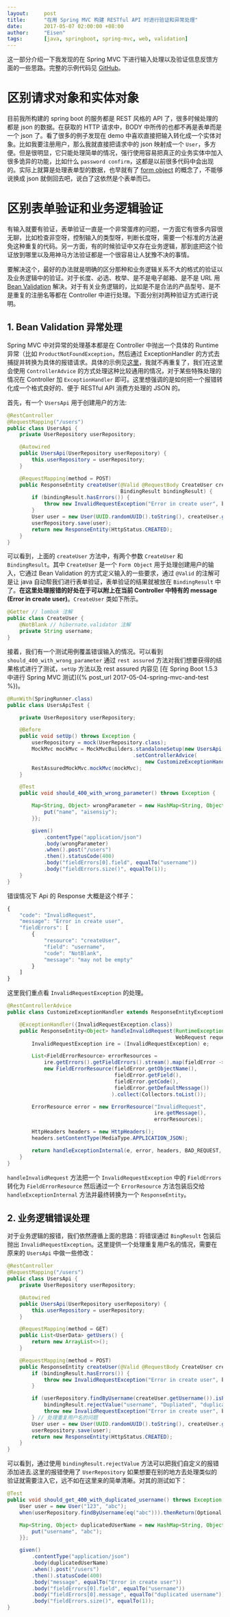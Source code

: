 ```yaml
---
layout:     post
title:      "在用 Spring MVC 构建 RESTful API 时进行验证和异常处理"
date:       2017-05-07 02:00:00 +08:00
author:     "Eisen"
tags:       [java, springboot, spring-mvc, web, validation]
---
```


这一部分介绍一下我发现的在 Spring MVC 下进行输入处理以及验证信息反馈方面的一些思路。完整的示例代码见 [GitHub](https://github.com/aisensiy/demo-for-springmvc-and-mybatis)。

# 区别请求对象和实体对象

目前我所构建的 spring boot 的服务都是 REST 风格的 API 了，很多时候处理的都是 json 的数据。在获取的 HTTP 请求中，BODY 中所传的也都不再是表单而是一个 json 了。看了很多的例子发现在 demo 中喜欢直接把输入转化成一个实体对象。比如我要注册用户，那么我就直接把请求中的 json 映射成一个 `User`，多方便。但是很明显，它只能处理简单的情况，强行使用容易把真正的业务实体中加入很多诡异的功能，比如什么 `password confirm`，这都是以前很多代码中会出现的。实际上就算是处理表单型的数据，也早就有了 [form object](https://robots.thoughtbot.com/activemodel-form-objects) 的概念了，不能够说换成 json 就倒回去吧，说白了这依然是个表单而已。



# 区别表单验证和业务逻辑验证

有输入就要有验证，表单验证一直是一个非常蛋疼的问题，一方面它有很多内容很无聊，比如检查非空呀，控制输入的类型呀，判断长度呀，需要一个标准的方法避免这种重复的代码。另一方面，有的时候验证中又存在业务逻辑，那到底把这个验证放到哪里以及用神马方法验证都是一个很容易让人犹豫不决的事情。

要解决这个，最好的办法就是明确的区分那种和业务逻辑关系不大的格式的验证以及业务逻辑中的验证。对于长度、必选、枚举、是不是电子邮箱、是不是 URL 用 [Bean Validation](http://beanvalidation.org/1.0/spec/) 解决。对于有关业务逻辑的，比如是不是合法的产品型号、是不是重复的注册名等都在 Controller 中进行处理。下面分别对两种验证方式进行说明。

## 1. Bean Validation 异常处理

Spring MVC 中对异常的处理基本都是在 Controller 中抛出一个具体的 Runtime 异常（比如 `ProductNotFoundException`，然后通过 ExceptionHandler 的方式去捕捉并转换为具体的报错请求。具体的示例见[这里](https://spring.io/blog/2013/11/01/exception-handling-in-spring-mvc)，我就不再重复了，我们在这里会使用 `ControllerAdvice` 的方式处理这种比较通用的情况，对于某些特殊处理的情况在 Controller 加 `ExceptionHandler` 即可。这里想强调的是如何把一个报错转化成一个格式良好的、便于 RESTful API 消费方处理的 JSON 的。

首先，有一个 `UsersApi` 用于创建用户的方法:

```java
@RestController
@RequestMapping("/users")
public class UsersApi {
    private UserRepository userRepository;

    @Autowired
    public UsersApi(UserRepository userRepository) {
        this.userRepository = userRepository;
    }

    @RequestMapping(method = POST)
    public ResponseEntity createUser(@Valid @RequestBody CreateUser createUser, 
                                     BindingResult bindingResult) {
        if (bindingResult.hasErrors()) {
            throw new InvalidRequestException("Error in create user", bindingResult);
        }
        User user = new User(UUID.randomUUID().toString(), createUser.getUsername());
        userRepository.save(user);
        return new ResponseEntity(HttpStatus.CREATED);
    }
}
```

可以看到，上面的 `createUser` 方法中，有两个参数 `CreateUser` 和 `BindingResult`。其中 `CreateUser` 是一个 `Form Object` 用于处理创建用户的输入，它通过 Bean Validation 的方式定义输入的一些要求，通过 `@Valid` 的注解可是让 java 自动帮我们进行表单验证，表单验证的结果就被放在 `BindingResult` 中了。**在这里处理报错的好处在于可以附上在当前 Controller 中特有的 message (Error in create user)**。`CreateUser` 类如下所示。

```java
@Getter // lombok 注解
public class CreateUser {
    @NotBlank // hibernate.validator 注解
    private String username;
}
```

接着，我们有一个测试用例覆盖错误输入的情况。可以看到 `should_400_with_wrong_parameter` 通过 `rest assured` 方法对我们想要获得的结果格式进行了测试，`setUp` 方法以及 rest assured 内容见 [在 Spring Boot 1.5.3 中进行 Spring MVC 测试]({% post_url 2017-05-04-spring-mvc-and-test %})。

```java
@RunWith(SpringRunner.class)
public class UsersApiTest {

    private UserRepository userRepository;

    @Before
    public void setUp() throws Exception {
        userRepository = mock(UserRepository.class);
        MockMvc mockMvc = MockMvcBuilders.standaloneSetup(new UsersApi(userRepository))
                                         .setControllerAdvice(
                                             new CustomizeExceptionHandler()).build();
        RestAssuredMockMvc.mockMvc(mockMvc);
    }

    @Test
    public void should_400_with_wrong_parameter() throws Exception {

        Map<String, Object> wrongParameter = new HashMap<String, Object>() {{
            put("name", "aisensiy");
        }};

        given()
            .contentType("application/json")
            .body(wrongParameter)
            .when().post("/users")
            .then().statusCode(400)
            .body("fieldErrors[0].field", equalTo("username"))
            .body("fieldErrors.size()", equalTo(1));
    }
}
```

错误情况下 Api 的 Response 大概是这个样子：

```javascript
{
    "code": "InvalidRequest",
    "message": "Error in create user",
    "fieldErrors": [
        {
            "resource": "createUser", 
            "field": "username", 
            "code": "NotBlank",
            "message": "may not be empty"
        }
    ]
}
```

这里我们重点看 `InvalidRequestException` 的处理。

```java
@RestControllerAdvice
public class CustomizeExceptionHandler extends ResponseEntityExceptionHandler {

    @ExceptionHandler({InvalidRequestException.class})
    public ResponseEntity<Object> handleInvalidRequest(RuntimeException e, 
                                                       WebRequest request) {
        InvalidRequestException ire = (InvalidRequestException) e;

        List<FieldErrorResource> errorResources = 
        	ire.getErrors().getFieldErrors().stream().map(fieldError ->
            new FieldErrorResource(fieldError.getObjectName(), 
                                   fieldError.getField(), 
                                   fieldError.getCode(),
                                   fieldError.getDefaultMessage())
                                  ).collect(Collectors.toList());

        ErrorResource error = new ErrorResource("InvalidRequest", 
                                                ire.getMessage(), 
                                                errorResources);

        HttpHeaders headers = new HttpHeaders();
        headers.setContentType(MediaType.APPLICATION_JSON);

        return handleExceptionInternal(e, error, headers, BAD_REQUEST, request);
    }
}
``` 

`handleInvalidRequest` 方法把一个 `InvalidRequestException` 中的 `FieldErrors` 转化为 `FieldErrorResource` 然后通过一个 `ErrorResource` 方法包装后交给 `handleExceptionInternal` 方法并最终转换为一个 `ResponseEntity`。

## 2. 业务逻辑错误处理

对于业务逻辑的报错，我们依然遵循上面的思路：将错误通过 `BingResult` 包装后抛出 `InvalidRequestException`。这里提供一个处理重复用户名的情况，需要在原来的 `UsersApi` 中做一些修改：

```java
@RestController
@RequestMapping("/users")
public class UsersApi {
    private UserRepository userRepository;

    @Autowired
    public UsersApi(UserRepository userRepository) {
        this.userRepository = userRepository;
    }

    @RequestMapping(method = GET)
    public List<UserData> getUsers() {
        return new ArrayList<>();
    }

    @RequestMapping(method = POST)
    public ResponseEntity createUser(@Valid @RequestBody CreateUser createUser, BindingResult bindingResult) {
        if (bindingResult.hasErrors()) {
            throw new InvalidRequestException("Error in create user", bindingResult);
        }

        if (userRepository.findByUsername(createUser.getUsername()).isPresent()) {
            bindingResult.rejectValue("username", "Dupliated", "duplicated username");
            throw new InvalidRequestException("Error in create user", bindingResult);
        } // 处理重复用户名的问题
        User user = new User(UUID.randomUUID().toString(), createUser.getUsername());
        userRepository.save(user);
        return new ResponseEntity(HttpStatus.CREATED);
    }
}
```

可以看到，通过使用 `bindingResult.rejectValue` 方法可以把我们自定义的报错添加进去.这里的报错使用了 `UserRepository` 如果想要在别的地方去处理类似的验证就需要注入它，远不如在这里来的简单清晰。对其的测试如下：


```java
@Test
public void should_get_400_with_duplicated_username() throws Exception {
    User user = new User("123", "abc");
    when(userRepository.findByUsername(eq("abc"))).thenReturn(Optional.of(user));

    Map<String, Object> duplicatedUserName = new HashMap<String, Object>() {{
        put("username", "abc");
    }};

    given()
        .contentType("application/json")
        .body(duplicatedUserName)
        .when().post("/users")
        .then().statusCode(400)
        .body("message", equalTo("Error in create user"))
        .body("fieldErrors[0].field", equalTo("username"))
        .body("fieldErrors[0].message", equalTo("duplicated username"))
        .body("fieldErrors.size()", equalTo(1));
}
```

